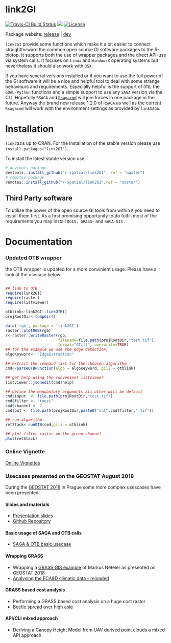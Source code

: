 # link2GI

[![Travis-CI Build Status](https://travis-ci.org/r-spatial/link2GI.svg?branch=master)](https://travis-ci.org/r-spatial/link2GI)
![](https://cranlogs.r-pkg.org/badges/grand-total/link2GI?color=green)
[![License](https://img.shields.io/badge/license-GPL%20%28%3E=%203%29-lightgrey.svg?style=flat)](http://www.gnu.org/licenses/gpl-3.0.html)

Package website: [release](https://r-spatial.github.io/link2GI/) | [dev](https://r-spatial.github.io/link2GI/dev/)

`link2GI` provide some functions which make it a bit easier to connect straightforward the common open source GI software packages to the R-biotop. It supports both the use of wrapper packages and the direct API-use via system calls. It focuses on `Linux` and `WindowsX` operating systems but nevertheless it should also work with `OSX`.



If you have several versions installed or if you want to use the full power of the GI software it will be a nice and helpful tool to deal with some strange behaviours and requirements. Especially helpful is the support of `OTB`, the `GDAL-Python` functions and a simple support to use any `SAGA` version via the CLI. Hopefully `RSAGA` and [`Rsagacmd`](https://github.com/stevenpawley/Rsagacmd) will join forces in one package in the future. Anyway the brand new release 1.2.0 of  `RSAGA` as well as the current `Rsagacmd` will work with the environment settings as provided by `linkSAGA`.


# Installation

`link2GI`is up to CRAN. For the installation of the stable version please use `install.packages("link2GI")`. 

To install the  latest stable version use:
  ```r
# devtools package
devtools::install_github("r-spatial/link2GI", ref = "master")
# remotes package
remotes::install_github("r-spatial/link2GI",ref = "master")
```

## Third Party software
To utilize the power of the open source GI tools from within `R` you need to install  them first. As a first promising opportunity to do fulfill most of the requirements you may install `QGIS, GRASS`- and `SAGA-GIS` .

# Documentation

### Updated OTB wrapper

the OTB wrapper is updated for a more convinient usage. Please have a look at the usecase below:
  
```r

## link to OTB
require(link2GI)
require(raster)
require(listviewer)

otblink<-link2GI::linkOTB()
projRootDir<-tempdir()

data('rgb', package = 'link2GI')  
raster::plotRGB(rgb)
r<-raster::writeRaster(rgb, 
                       filename=file.path(projRootDir,"test.tif"),
                       format="GTiff", overwrite=TRUE)
## for the example we use the edge detection, 
algoKeyword<- "EdgeExtraction"

## extract the command list for the choosen algorithm 
cmd<-parseOTBFunction(algo = algoKeyword, gili = otblink)

## get help using the convenient listviewer
listviewer::jsonedit(cmd$help)

## define the mandantory arguments all other will be default
cmd$input  <- file.path(projRootDir,"test.tif")
cmd$filter <- "touzi"
cmd$channel <- 2
cmd$out <- file.path(projRootDir,paste0("out",cmd$filter,".tif"))

## run algorithm
retStack<-runOTB(cmd,gili = otblink)

## plot filter raster on the green channel
plot(retStack)
```


### Online Vignette

[Online Vignettes](https://r-spatial.github.io/link2GI)


### Usecases presented on the GEOSTAT August 2018



During the [GEOSTAT 2018](https://www.opengeohub.org/node/146) in Prague some more complex usescases have been presented.

#### Slides and materials
- [Presentation slides](https://gisma.github.io/link2gi2018/link2gi2018.html#1)
- [Github Repository](https://github.com/gisma/link2gi2018)

#### Basic usage of SAGA and OTB calls 
- [SAGA & OTB basic usecase](https://github.com/gisma/link2gi2018/blob/master/R/usecases/saga-otb/useCaseSAGA-OTB.R)
                        
#### Wrapping  GRASS 
- Wrapping a [GRASS GIS example](https://neteler.gitlab.io/grass-gis-analysis/02_grass-gis_ecad_analysis/) of Markus Neteler as presented on GEOSTAT 2018 
- [Analysing the ECA&D climatic data - reloaded](https://github.com/gisma/link2gi2018/blob/master/R/usecases/grass/useCaseGRASS-Neteler2018.R)
                        
#### GRASS based cost analysis
- Performing a GRASS based cost analysis on a huge cost raster 
- [Beetle spread over high asia](https://github.com/gisma/link2gi2018/blob/master/R/usecases/cost-analysis/useCaseBeetle.R)
                        
#### API/CLI mixed approach
- Deriving a [Canopy Height Model from UAV derived point clouds](https://github.com/gisma/link2gi2018/blob/master/R/usecases/uav-pc/useCaseCHM.R) a mixed API approach 
                        